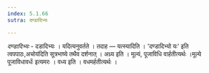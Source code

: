 ```yaml
---
index: 5.1.66
sutra: दण्डादिभ्यः

---
```

_दण्डादिभ्यः_ - दडादिभ्यः । यदित्यनुवर्तते । तदाह — यत्स्यादिति । 'दण्डादिभ्यो यः' इति त्वपपाठः,अचोय॑दिति सूत्रभाष्ये तथैव दर्शनात् । अध्र्य इति । मूल्यं, पूजाविधि वार्हतीत्यर्थः ।मूल्ये पूजाविधावर्धः॑ इत्यमरः । वध्य इति । वधमर्हतीत्यर्थः ।